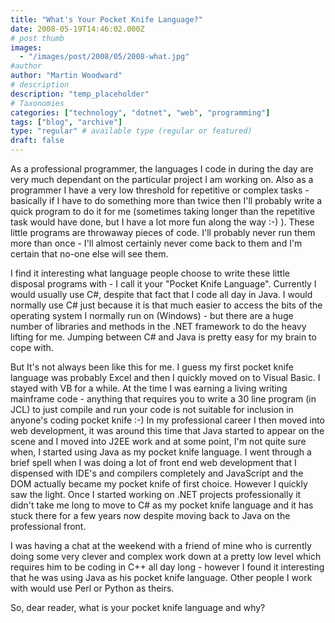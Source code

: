 ```yaml
---
title: "What's Your Pocket Knife Language?"
date: 2008-05-19T14:46:02.000Z
# post thumb
images:
  - "/images/post/2008/05/2008-what.jpg"
#author
author: "Martin Woodward"
# description
description: "temp_placeholder"
# Taxonomies
categories: ["technology", "dotnet", "web", "programming"]
tags: ["blog", "archive"]
type: "regular" # available type (regular or featured)
draft: false
---
```

As a professional programmer, the languages I code in during the day are very much dependant on the particular project I am working on.  Also as a programmer I have a very low threshold for repetitive or complex tasks - basically if I have to do something more than twice then I'll probably write a quick program to do it for me (sometimes taking longer than the repetitive task would have done, but I have a lot more fun along the way :-) ).  These little programs are throwaway pieces of code.  I'll probably never run them more than once - I'll almost certainly never come back to them and I'm certain that no-one else will see them.  

I find it interesting what language people choose to write these little disposal programs with - I call it your "Pocket Knife Language".  Currently I would usually use C#, despite that fact that I code all day in Java.  I would normally use C# just because it is that much easier to access the bits of the operating system I normally run on (Windows) - but there are a huge number of libraries and methods in the .NET framework to do the heavy lifting for me.  Jumping between C# and Java is pretty easy for my brain to cope with.  

But It's not always been like this for me.  I guess my first pocket knife language was probably Excel and then I quickly moved on to Visual Basic.  I stayed with VB for a while. At the time I was earning a living writing mainframe code - anything that requires you to write a 30 line program (in JCL) to just compile and run your code is not suitable for inclusion in anyone's coding pocket knife :-)  In my professional career I then moved into web development, it was around this time that Java started to appear on the scene and I moved into J2EE work and at some point, I'm not quite sure when, I started using Java as my pocket knife language.  I went through a brief spell when I was doing a lot of front end web development that I dispensed with IDE's and compilers completely and JavaScript and the DOM actually became my pocket knife of first choice.  However I quickly saw the light.  Once I started working on .NET projects professionally it didn't take me long to move to C# as my pocket knife language and it has stuck there for a few years now despite moving back to Java on the professional front.  

I was having a chat at the weekend with a friend of mine who is currently doing some very clever and complex work down at a pretty low level which requires him to be coding in C++ all day long - however I found it interesting that he was using Java as his pocket knife language.  Other people I work with would use Perl or Python as theirs.  

So, dear reader, what is your pocket knife language and why?